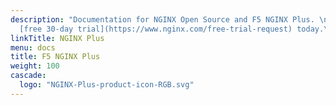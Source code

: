 ```yaml
---
description: "Documentation for NGINX Open Source and F5 NGINX Plus. \n\nRequest your
  [free 30‑day trial](https://www.nginx.com/free-trial-request) today.\n"
linkTitle: NGINX Plus
menu: docs
title: F5 NGINX Plus
weight: 100
cascade:
  logo: "NGINX-Plus-product-icon-RGB.svg"
---
```

